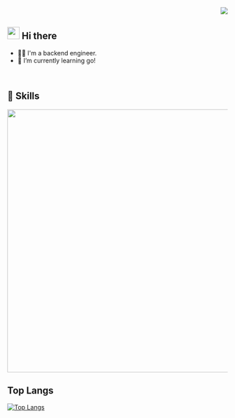 <!-- 1. GitHub usernameを変更 -->
<div align="right">
  <img src="https://komarev.com/ghpvc/?username=hryt430" />
</div>


<!-- 2. プロフィールや連絡先を変更 -->
## <img src="https://media.giphy.com/media/hvRJCLFzcasrR4ia7z/giphy.gif" width="28"> Hi there

- 🧑‍💻 I'm a backend engineer.
- 🌱 I’m currently learning go!
<br>

## 🌱 Skills
<img src="https://skillicons.dev/icons?i=html,css,tailwind,js,ts,nextjs,python,php,laravel,java,go,docker,aws&perline=5" width="600" />
<br>

## Top Langs
[![Top Langs](https://github-readme-stats.vercel.app/api/top-langs/?username=hryt430)](https://github.com/hryt430?tab=repositories)


<!--
This repository is a ✨ _special_ ✨ repository because its `README.md` (this file) appears on your GitHub profile.

Here are some ideas to get you started:

- 🔭 I’m currently working on ...
- 🌱 I’m currently learning ...
- 👯 I’m looking to collaborate on ...
- 🤔 I’m looking for help with ...
- 💬 Ask me about ...
- 📫 How to reach me: ...
- 😄 Pronouns: ...
- ⚡ Fun fact: ...
-->

